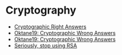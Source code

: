 # Cryptography

* [Cryptographic Right Answers][1]
* [Oktane19: Cryptographic Wrong Answers][2]
* [Oktane19: Cryptographic Wrong Answers][3]
* [Seriously, stop using RSA][4]

[1]: https://latacora.micro.blog/2018/04/03/cryptographic-right-answers.html
[2]: https://www.okta.com/video/oktane19-cryptographic-wrong-answers/
[3]: https://www.youtube.com/watch?v=NjUE7G31OiA
[4]: https://blog.trailofbits.com/2019/07/08/fuck-rsa/
